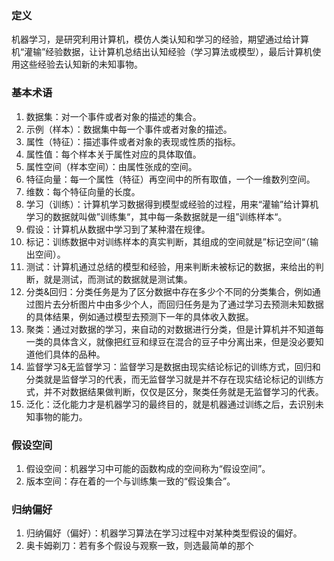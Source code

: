 ### 定义
机器学习，是研究利用计算机，模仿人类认知和学习的经验，期望通过给计算机“灌输”经验数据，让计算机总结出认知经验（学习算法或模型），最后计算机使用这些经验去认知新的未知事物。

### 基本术语
1. 数据集：对一个事件或者对象的描述的集合。
2. 示例（样本）：数据集中每一个事件或者对象的描述。
3. 属性（特征）：描述事件或者对象的表现或性质的指标。
4. 属性值：每个样本关于属性对应的具体取值。
5. 属性空间（样本空间）：由属性张成的空间。
6. 特征向量：每一个属性（特征）再空间中的所有取值，一个一维数列空间。
7. 维数：每个特征向量的长度。
8. 学习（训练）：计算机学习数据得到模型或经验的过程，用来“灌输”给计算机学习的数据就叫做”训练集“，其中每一条数据就是一组”训练样本“。
9. 假设：计算机从数据中学习到了某种潜在规律。
10. 标记：训练数据中对训练样本的真实判断，其组成的空间就是”标记空间“（输出空间）。
11. 测试：计算机通过总结的模型和经验，用来判断未被标记的数据，来给出的判断，就是测试，而测试的数据就是测试集。
12. 分类&回归：分类任务是为了区分数据中存在多少个不同的分类集合，例如通过图片去分析图片中由多少个人，而回归任务是为了通过学习去预测未知数据的具体结果，例如通过模型去预测下一年的具体收入数据。
13. 聚类：通过对数据的学习，来自动的对数据进行分类，但是计算机并不知道每一类的具体含义，就像把红豆和绿豆在混合的豆子中分离出来，但是没必要知道他们具体的品种。
14. 监督学习&无监督学习：监督学习是数据由现实结论标记的训练方式，回归和分类就是监督学习的代表，而无监督学习就是并不存在现实结论标记的训练方式，并不对数据结果做判断，仅仅是区分，聚类任务就是无监督学习的代表。
15. 泛化：泛化能力才是机器学习的最终目的，就是机器通过训练之后，去识别未知事物的能力。

### 假设空间
1. 假设空间：机器学习中可能的函数构成的空间称为“假设空间”。
2. 版本空间：存在着的一个与训练集一致的“假设集合”。

### 归纳偏好
1. 归纳偏好（偏好）：机器学习算法在学习过程中对某种类型假设的偏好。
2. 奥卡姆剃刀：若有多个假设与观察一致，则选最简单的那个
